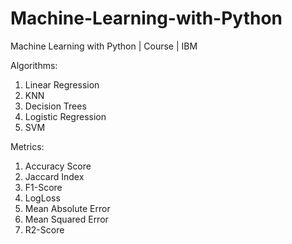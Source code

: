 # Machine-Learning-with-Python
Machine Learning with Python | Course | IBM

Algorithms:

1.  Linear Regression
2.  KNN
3.  Decision Trees
4.  Logistic Regression
5.  SVM


Metrics:

1. Accuracy Score
2. Jaccard Index
3. F1-Score
4. LogLoss
5. Mean Absolute Error
6. Mean Squared Error
7. R2-Score

